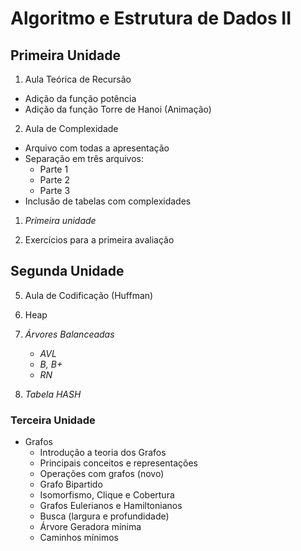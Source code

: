 # Algoritmo e Estrutura de Dados II

## Primeira Unidade

1) Aula Teórica de Recursão
+ Adição da função potência
+ Adição da função Torre de Hanoi (Animação)

2) Aula de Complexidade
+ Arquivo com todas a apresentação
+ Separação em três arquivos:
  + Parte 1
  + Parte 2
  + Parte 3
+ Inclusão de tabelas com complexidades

1)  *Primeira unidade*


2)   Exercícios para a primeira avaliação

## Segunda Unidade

5) Aula de Codificação (Huffman)

6) Heap
   
7) *Árvores Balanceadas*
    + *AVL*
    + *B, B+*
    + *RN*

8) *Tabela HASH*
  
### Terceira Unidade
  + Grafos
    + Introdução a teoria dos Grafos
    + Principais conceitos e representações
    + Operações com grafos (novo)
    + Grafo Bipartido
    + Isomorfismo, Clique e Cobertura
    + Grafos Eulerianos e Hamiltonianos
    + Busca (largura e profundidade)
    + Árvore Geradora mínima
    + Caminhos mínimos
